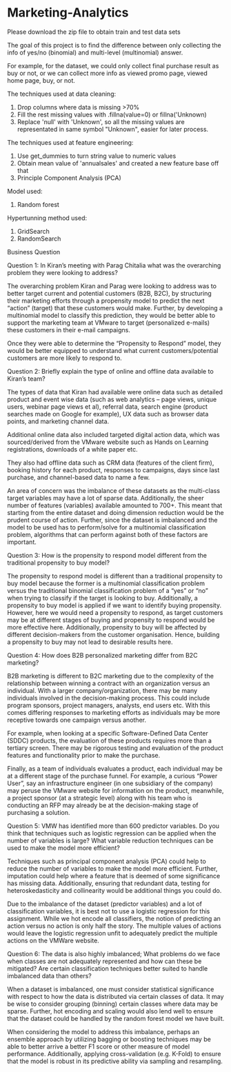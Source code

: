 # Marketing-Analytics

Please download the zip file to obtain train and test data sets

The goal of this project is to find the difference between only collecting the info of yes/no (binomial) and multi-level (multinomial) answer.

For example, for the dataset, we could only collect final purchase result as buy or not, or we can collect more info as viewed promo page, viewed home page, buy, or not.


The techniques used at data cleaning:
1. Drop columns where data is missing >70%
2. Fill the rest missing values with .fillna(value=0) or fillna('Unknown)
3. Replace 'null' with 'Unknown', so all the missing values are representated in same symbol "Unknown", easier for later process. 

The techniques used at feature engineering:
1. Use get_dummies to turn string value to numeric values
2. Obtain mean value of 'annualsales' and created a new feature base off that
3. Principle Component Analysis (PCA)

Model used:
1. Random forest

Hypertunning method used:
1. GridSearch
2. RandomSearch




Business Question

Question 1: In Kiran’s meeting with Parag Chitalia what was the overarching problem they were looking to address?  

 

The overarching problem Kiran and Parag were looking to address was to better target current and potential customers (B2B, B2C), by structuring their marketing efforts through a propensity model to predict the next “action” (target) that these customers would make. Further, by developing a multinomial model to classify this prediction, they would be better able to support the marketing team at VMware to target (personalized e-mails) these customers in their e-mail campaigns.  

 

Once they were able to determine the “Propensity to Respond” model, they would be better equipped to understand what current customers/potential customers are more likely to respond to. 

 

Question 2: Briefly explain the type of online and offline data available to Kiran’s team?  

The types of data that Kiran had available were online data such as detailed product and event wise data (such as web analytics – page views, unique users, webinar page views et al), referral data, search engine (product searches made on Google for example), UX data such as browser data points, and marketing channel data.  

Additional online data also included targeted digital action data, which was sourced/derived from the VMware website such as Hands on Learning registrations, downloads of a white paper etc. 

They also had offline data such as CRM data (features of the client firm), booking history for each product, responses to campaigns, days since last purchase, and channel-based data to name a few. 

An area of concern was the imbalance of these datasets as the multi-class target variables may have a lot of sparse data. Additionally, the sheer number of features (variables) available amounted to 700+. This meant that starting from the entire dataset and doing dimension reduction would be the prudent course of action. Further, since the dataset is imbalanced and the model to be used has to perform/solve for a multinomial classification problem, algorithms that can perform against both of these factors are important.  

 

 

 

 

Question 3: How is the propensity to respond model different from the traditional propensity to buy model? 

The propensity to respond model is different than a traditional propensity to buy model because the former is a multinomial classification problem versus the traditional binomial classification problem of a “yes” or “no” when trying to classify if the target is looking to buy. Additionally, a propensity to buy model is applied if we want to identify buying propensity. However, here we would need a propensity to respond, as target customers may be at different stages of buying and propensity to respond would be more effective here. Additionally, propensity to buy will be affected by different decision-makers from the customer organisation. Hence, building a propensity to buy may not lead to desirable results here. 

 

Question 4: How does B2B personalized marketing differ from B2C marketing? 

B2B marketing is different to B2C marketing due to the complexity of the relationship between winning a contract with an organization versus an individual. With a larger company/organization, there may be many individuals involved in the decision-making process. This could include program sponsors, project managers, analysts, end users etc. With this comes differing responses to marketing efforts as individuals may be more receptive towards one campaign versus another.  

For example, when looking at a specific Software-Defined Data Center (SDDC) products, the evaluation of these products requires more than a tertiary screen. There may be rigorous testing and evaluation of the product features and functionality prior to make the purchase. 

Finally, as a team of individuals evaluates a product, each individual may be at a different stage of the purchase funnel. For example, a curious “Power User”, say an infrastructure engineer (in one subsidiary of the company) may peruse the VMware website for information on the product, meanwhile, a project sponsor (at a strategic level) along with his team who is conducting an RFP may already be at the decision-making stage of purchasing a solution. 

 

Question 5: VMW has identified more than 600 predictor variables. Do you think that techniques such as logistic regression can be applied when the number of variables is large? What variable reduction techniques can be used to make the model more efficient? 

Techniques such as principal component analysis (PCA) could help to reduce the number of variables to make the model more efficient. Further, imputation could help where a feature that is deemed of some significance has missing data. Additionally, ensuring that redundant data, testing for heteroskedasticity and collinearity would be additional things you could do.  

Due to the imbalance of the dataset (predictor variables) and a lot of classification variables, it is best not to use a logistic regression for this assignment. While we hot encode all classifiers, the notion of predicting an action versus no action is only half the story. The multiple values of actions would leave the logistic regression unfit to adequately predict the multiple actions on the VMWare website. 

 

Question 6: The data is also highly imbalanced; What problems do we face when classes are not adequately represented and how can these be mitigated? Are certain classification techniques better suited to handle imbalanced data than others? 

When a dataset is imbalanced, one must consider statistical significance with respect to how the data is distributed via certain classes of data. It may be wise to consider grouping (binning) certain classes where data may be sparse. Further, hot encoding and scaling would also lend well to ensure that the dataset could be handled by the random forest model we have built. 

When considering the model to address this imbalance, perhaps an ensemble approach by utilizing bagging or boosting techniques may be able to better arrive a better F1 score or other measure of model performance. Additionally, applying cross-validation (e.g. K-Fold) to ensure that the model is robust in its predictive ability via sampling and resampling. 
